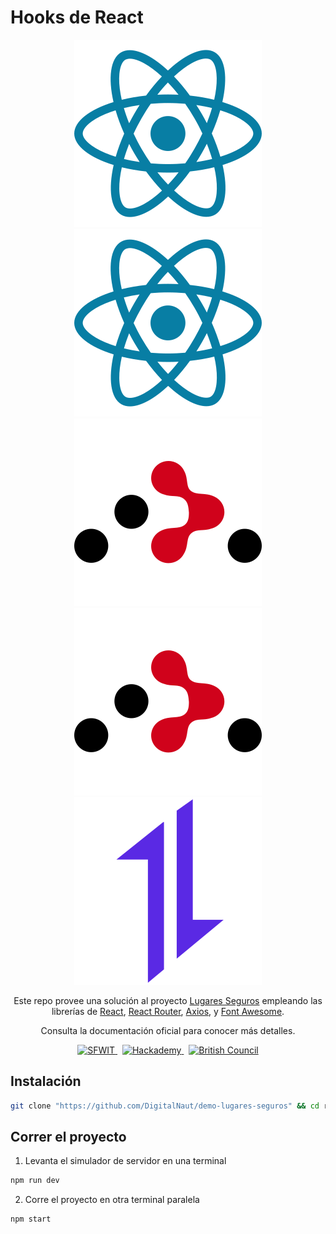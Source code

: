 # Hooks de React

<div align="center">
  <img src="./readme_icons/react.svg#gh-light-mode-only" title="React" alt="React" />
  <img src="./readme_icons/react.svg#gh-dark-mode-only" title="React" alt="React" />
  <img src="./readme_icons/react-router.svg#gh-light-mode-only" title="React Router" alt="React Router" />
  <img src="./readme_icons/react-router.svg#gh-dark-mode-only" title="React Router" alt="React Router" />
  <img src="./readme_icons/axios.svg" title="Axios" alt="Axios" />

  <p>Este repo provee una solución al proyecto <a href="https://skillsfor.womenintech.mx/home/project/2" target="_blank">Lugares Seguros</a> empleando las librerías de <a href="http://reactjs.org/" target="_blank">React</a>, <a href="https://reactrouter.com/" target="_blank">React Router</a>, <a href="https://axios-http.com/" target="_blank">Axios</a>, y <a href="https://fontawesome.com/" target="_blank">Font Awesome</a>.</p>
  <p>Consulta la documentación oficial para conocer más detalles.</p>
</div>

<div align="center">
  <a href="https://skillsfor.womenintech.mx" target="_blank">
    <img src="https://skillsfor.womenintech.mx/mainLogo.png" title="Skills for Women in Tech" alt="SFWIT" width="32px" height="32px" />
  </a>
  &nbsp;
  <a href="https://hackademy.lat" target="_blank">
    <img src="https://hackademy.lat/favicon.png" title="Hackademy" alt="Hackademy" width="32px" height="32px" />
  </a>
  &nbsp;
  <a href="https://www.britishcouncil.org.mx" target="_blank">
    <img src="https://www.britishcouncil.org.mx/profiles/solas2/themes/solas_ui/apple-touch-icons/touch-icon-iphone.png" title="British Council" alt="British Council" width="32px" height="32px" />
  </a>
</div>

## Instalación

```sh
git clone "https://github.com/DigitalNaut/demo-lugares-seguros" && cd react-cheat-sheet && npm i
```

## Correr el proyecto

1. Levanta el simulador de servidor en una terminal

```sh
npm run dev
```

2. Corre el proyecto en otra terminal paralela

```sh
npm start
```
